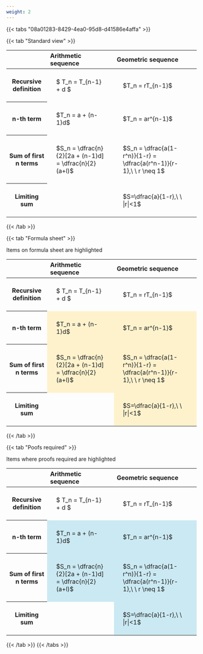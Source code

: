 ```yaml
---
weight: 2
---
```


{{< tabs "08a01283-8429-4ea0-95d8-d41586e4affa" >}}

{{< tab "Standard view" >}}

<style type="text/css">
#T_c48b3 th.col_heading {
  text-align: left;
  font-size: 1em;
}
#T_c48b3 td {
  text-align: left;
  font-size: 1em;
  padding: 1.5em;
}
</style>
<table id="T_c48b3">
  <thead>
    <tr>
      <th class="blank level0" >&nbsp;</th>
      <th id="T_c48b3_level0_col0" class="col_heading level0 col0" >Arithmetic sequence</th>
      <th id="T_c48b3_level0_col1" class="col_heading level0 col1" >Geometric sequence</th>
    </tr>
  </thead>
  <tbody>
    <tr>
      <th id="T_c48b3_level0_row0" class="row_heading level0 row0" >Recursive definition</th>
      <td id="T_c48b3_row0_col0" class="data row0 col0" >$ T_n = T_{n-1} + d $</td>
      <td id="T_c48b3_row0_col1" class="data row0 col1" >$T_n = rT_{n-1}$</td>
    </tr>
    <tr>
      <th id="T_c48b3_level0_row1" class="row_heading level0 row1" >n-th term</th>
      <td id="T_c48b3_row1_col0" class="data row1 col0" >$T_n = a + (n-1)d$</td>
      <td id="T_c48b3_row1_col1" class="data row1 col1" >$T_n = ar^{n-1}$</td>
    </tr>
    <tr>
      <th id="T_c48b3_level0_row2" class="row_heading level0 row2" >Sum of first n terms</th>
      <td id="T_c48b3_row2_col0" class="data row2 col0" >$S_n = \dfrac{n}{2}[2a + (n-1)d] = \dfrac{n}{2}(a+l)$</td>
      <td id="T_c48b3_row2_col1" class="data row2 col1" >$S_n = \dfrac{a(1-r^n)}{1-r} = \dfrac{a(r^n-1)}{r-1},\ \  r \neq 1$</td>
    </tr>
    <tr>
      <th id="T_c48b3_level0_row3" class="row_heading level0 row3" >Limiting sum</th>
      <td id="T_c48b3_row3_col0" class="data row3 col0" ></td>
      <td id="T_c48b3_row3_col1" class="data row3 col1" >$S=\dfrac{a}{1-r},\ \ |r|<1$</td>
    </tr>
  </tbody>
</table>
{{< /tab >}}

{{< tab "Formula sheet" >}}

Items on formula sheet are highlighted 
<br>
<style type="text/css">
#T_9626d th.col_heading {
  text-align: left;
  font-size: 1em;
}
#T_9626d td {
  text-align: left;
  font-size: 1em;
  padding: 1.5em;
}
#T_9626d_row0_col0, #T_9626d_row0_col1, #T_9626d_row3_col0 {
  background-color: rgba(0,0,0,0);
}
#T_9626d_row1_col0, #T_9626d_row1_col1, #T_9626d_row2_col0, #T_9626d_row2_col1, #T_9626d_row3_col1 {
  background-color: rgba(255,194,10, 0.2);
}
</style>
<table id="T_9626d">
  <thead>
    <tr>
      <th class="blank level0" >&nbsp;</th>
      <th id="T_9626d_level0_col0" class="col_heading level0 col0" >Arithmetic sequence</th>
      <th id="T_9626d_level0_col1" class="col_heading level0 col1" >Geometric sequence</th>
    </tr>
  </thead>
  <tbody>
    <tr>
      <th id="T_9626d_level0_row0" class="row_heading level0 row0" >Recursive definition</th>
      <td id="T_9626d_row0_col0" class="data row0 col0" >$ T_n = T_{n-1} + d $</td>
      <td id="T_9626d_row0_col1" class="data row0 col1" >$T_n = rT_{n-1}$</td>
    </tr>
    <tr>
      <th id="T_9626d_level0_row1" class="row_heading level0 row1" >n-th term</th>
      <td id="T_9626d_row1_col0" class="data row1 col0" >$T_n = a + (n-1)d$</td>
      <td id="T_9626d_row1_col1" class="data row1 col1" >$T_n = ar^{n-1}$</td>
    </tr>
    <tr>
      <th id="T_9626d_level0_row2" class="row_heading level0 row2" >Sum of first n terms</th>
      <td id="T_9626d_row2_col0" class="data row2 col0" >$S_n = \dfrac{n}{2}[2a + (n-1)d] = \dfrac{n}{2}(a+l)$</td>
      <td id="T_9626d_row2_col1" class="data row2 col1" >$S_n = \dfrac{a(1-r^n)}{1-r} = \dfrac{a(r^n-1)}{r-1},\ \  r \neq 1$</td>
    </tr>
    <tr>
      <th id="T_9626d_level0_row3" class="row_heading level0 row3" >Limiting sum</th>
      <td id="T_9626d_row3_col0" class="data row3 col0" ></td>
      <td id="T_9626d_row3_col1" class="data row3 col1" >$S=\dfrac{a}{1-r},\ \ |r|<1$</td>
    </tr>
  </tbody>
</table>
{{< /tab >}}

{{< tab "Poofs required" >}}

Items where proofs required are highlighted 
<br>
<style type="text/css">
#T_1712f th.col_heading {
  text-align: left;
  font-size: 1em;
}
#T_1712f td {
  text-align: left;
  font-size: 1em;
  padding: 1.5em;
}
#T_1712f_row0_col0, #T_1712f_row0_col1, #T_1712f_row3_col0 {
  background-color: rgba(0,0,0,0);
}
#T_1712f_row1_col0, #T_1712f_row1_col1, #T_1712f_row2_col0, #T_1712f_row2_col1, #T_1712f_row3_col1 {
  background-color: rgba(0,150,200, 0.2);
}
</style>
<table id="T_1712f">
  <thead>
    <tr>
      <th class="blank level0" >&nbsp;</th>
      <th id="T_1712f_level0_col0" class="col_heading level0 col0" >Arithmetic sequence</th>
      <th id="T_1712f_level0_col1" class="col_heading level0 col1" >Geometric sequence</th>
    </tr>
  </thead>
  <tbody>
    <tr>
      <th id="T_1712f_level0_row0" class="row_heading level0 row0" >Recursive definition</th>
      <td id="T_1712f_row0_col0" class="data row0 col0" >$ T_n = T_{n-1} + d $</td>
      <td id="T_1712f_row0_col1" class="data row0 col1" >$T_n = rT_{n-1}$</td>
    </tr>
    <tr>
      <th id="T_1712f_level0_row1" class="row_heading level0 row1" >n-th term</th>
      <td id="T_1712f_row1_col0" class="data row1 col0" >$T_n = a + (n-1)d$</td>
      <td id="T_1712f_row1_col1" class="data row1 col1" >$T_n = ar^{n-1}$</td>
    </tr>
    <tr>
      <th id="T_1712f_level0_row2" class="row_heading level0 row2" >Sum of first n terms</th>
      <td id="T_1712f_row2_col0" class="data row2 col0" >$S_n = \dfrac{n}{2}[2a + (n-1)d] = \dfrac{n}{2}(a+l)$</td>
      <td id="T_1712f_row2_col1" class="data row2 col1" >$S_n = \dfrac{a(1-r^n)}{1-r} = \dfrac{a(r^n-1)}{r-1},\ \  r \neq 1$</td>
    </tr>
    <tr>
      <th id="T_1712f_level0_row3" class="row_heading level0 row3" >Limiting sum</th>
      <td id="T_1712f_row3_col0" class="data row3 col0" ></td>
      <td id="T_1712f_row3_col1" class="data row3 col1" >$S=\dfrac{a}{1-r},\ \ |r|<1$</td>
    </tr>
  </tbody>
</table>
{{< /tab >}}
{{< /tabs >}}